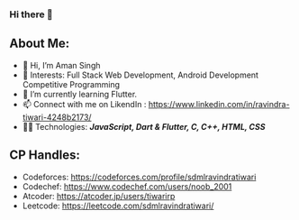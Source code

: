 ### Hi there 👋

## About Me:
- 👋 Hi, I’m Aman Singh
- 👀 Interests: Full Stack Web Development, Android Development Competitive Programming
- 🌱 I’m currently learning Flutter.
- 📫 Connect with me on LikendIn : https://www.linkedin.com/in/ravindra-tiwari-4248b2173/
- 👨‍💻 Technologies: ***JavaScript, Dart & Flutter, C, C++, HTML, CSS***
 
## CP Handles: 
- Codeforces: https://codeforces.com/profile/sdmlravindratiwari
- Codechef: https://www.codechef.com/users/noob_2001
- Atcoder: https://atcoder.jp/users/tiwarirp
- Leetcode: https://leetcode.com/sdmlravindratiwari/

<!--
**ravindratiwari-2001/ravindratiwari-2001** is a ✨ _special_ ✨ repository because its `README.md` (this file) appears on your GitHub profile.

Here are some ideas to get you started:

- 🔭 I’m currently working on ...
- 🌱 I’m currently learning ...
- 👯 I’m looking to collaborate on ...
- 🤔 I’m looking for help with ...
- 💬 Ask me about ...
- 📫 How to reach me: ...
- 😄 Pronouns: ...
- ⚡ Fun fact: ...
-->
